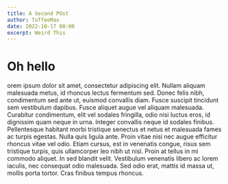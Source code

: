 ```yaml
--- 
title: A Second POst
author: ToffeeMax
date: 2022-10-17 00:00
excerpt: Weird This
---
```

# Oh hello
orem ipsum dolor sit amet, consectetur adipiscing elit. Nullam aliquam malesuada metus, id rhoncus lectus fermentum sed. Donec felis nibh, condimentum sed ante ut, euismod convallis diam. Fusce suscipit tincidunt sem vestibulum dapibus. Fusce aliquet augue vel aliquam malesuada. Curabitur condimentum, elit vel sodales fringilla, odio nisi luctus eros, id dignissim quam neque in urna. Integer convallis neque id sodales finibus. Pellentesque habitant morbi tristique senectus et netus et malesuada fames ac turpis egestas. Nulla quis ligula ante. Proin vitae nisi nec augue efficitur rhoncus vitae vel odio. Etiam cursus, est in venenatis congue, risus sem tristique turpis, quis ullamcorper leo nibh ut nisl. Proin at tellus in mi commodo aliquet. In sed blandit velit. Vestibulum venenatis libero ac lorem iaculis, nec consequat odio malesuada. Sed odio erat, mattis id massa ut, mollis porta tortor. Cras finibus tempus rhoncus.